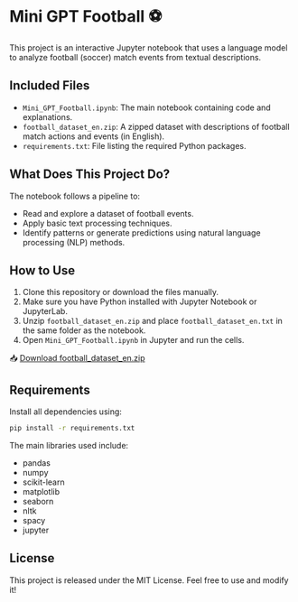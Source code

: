 # Mini GPT Football ⚽

This project is an interactive Jupyter notebook that uses a language model to analyze football (soccer) match events from textual descriptions.

##  Included Files

- `Mini_GPT_Football.ipynb`: The main notebook containing code and explanations.
- `football_dataset_en.zip`: A zipped dataset with descriptions of football match actions and events (in English).
- `requirements.txt`: File listing the required Python packages.

##  What Does This Project Do?

The notebook follows a pipeline to:
- Read and explore a dataset of football events.
- Apply basic text processing techniques.
- Identify patterns or generate predictions using natural language processing (NLP) methods.

##  How to Use

1. Clone this repository or download the files manually.
2. Make sure you have Python installed with Jupyter Notebook or JupyterLab.
3. Unzip `football_dataset_en.zip` and place `football_dataset_en.txt` in the same folder as the notebook.
4. Open `Mini_GPT_Football.ipynb` in Jupyter and run the cells.

📥 [Download football_dataset_en.zip](https://github.com/Ag78910/mini-gpt-football/raw/main/football_dataset_en.zip)

##  Requirements

Install all dependencies using:

```bash
pip install -r requirements.txt
```

The main libraries used include:

- pandas
- numpy
- scikit-learn
- matplotlib
- seaborn
- nltk
- spacy
- jupyter

##  License

This project is released under the MIT License. Feel free to use and modify it!
